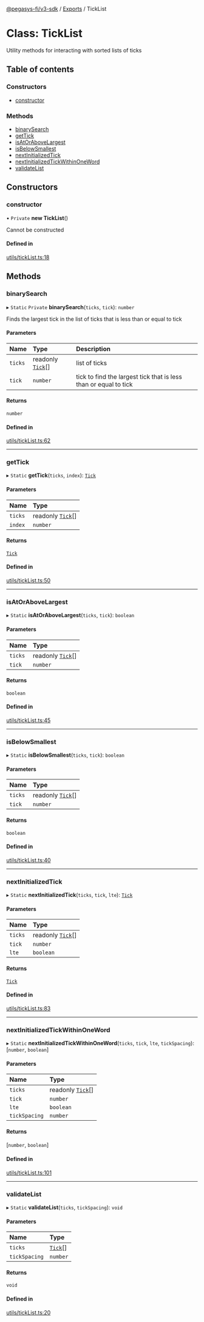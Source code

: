 [@pegasys-fi/v3-sdk](../README.md) / [Exports](../modules.md) / TickList

# Class: TickList

Utility methods for interacting with sorted lists of ticks

## Table of contents

### Constructors

- [constructor](TickList.md#constructor)

### Methods

- [binarySearch](TickList.md#binarysearch)
- [getTick](TickList.md#gettick)
- [isAtOrAboveLargest](TickList.md#isatorabovelargest)
- [isBelowSmallest](TickList.md#isbelowsmallest)
- [nextInitializedTick](TickList.md#nextinitializedtick)
- [nextInitializedTickWithinOneWord](TickList.md#nextinitializedtickwithinoneword)
- [validateList](TickList.md#validatelist)

## Constructors

### constructor

• `Private` **new TickList**()

Cannot be constructed

#### Defined in

[utils/tickList.ts:18](https://github.com/Pegasys-fi/v3-sdk/blob/08a7c05/src/utils/tickList.ts#L18)

## Methods

### binarySearch

▸ `Static` `Private` **binarySearch**(`ticks`, `tick`): `number`

Finds the largest tick in the list of ticks that is less than or equal to tick

#### Parameters

| Name | Type | Description |
| :------ | :------ | :------ |
| `ticks` | readonly [`Tick`](Tick.md)[] | list of ticks |
| `tick` | `number` | tick to find the largest tick that is less than or equal to tick |

#### Returns

`number`

#### Defined in

[utils/tickList.ts:62](https://github.com/Pegasys-fi/v3-sdk/blob/08a7c05/src/utils/tickList.ts#L62)

___

### getTick

▸ `Static` **getTick**(`ticks`, `index`): [`Tick`](Tick.md)

#### Parameters

| Name | Type |
| :------ | :------ |
| `ticks` | readonly [`Tick`](Tick.md)[] |
| `index` | `number` |

#### Returns

[`Tick`](Tick.md)

#### Defined in

[utils/tickList.ts:50](https://github.com/Pegasys-fi/v3-sdk/blob/08a7c05/src/utils/tickList.ts#L50)

___

### isAtOrAboveLargest

▸ `Static` **isAtOrAboveLargest**(`ticks`, `tick`): `boolean`

#### Parameters

| Name | Type |
| :------ | :------ |
| `ticks` | readonly [`Tick`](Tick.md)[] |
| `tick` | `number` |

#### Returns

`boolean`

#### Defined in

[utils/tickList.ts:45](https://github.com/Pegasys-fi/v3-sdk/blob/08a7c05/src/utils/tickList.ts#L45)

___

### isBelowSmallest

▸ `Static` **isBelowSmallest**(`ticks`, `tick`): `boolean`

#### Parameters

| Name | Type |
| :------ | :------ |
| `ticks` | readonly [`Tick`](Tick.md)[] |
| `tick` | `number` |

#### Returns

`boolean`

#### Defined in

[utils/tickList.ts:40](https://github.com/Pegasys-fi/v3-sdk/blob/08a7c05/src/utils/tickList.ts#L40)

___

### nextInitializedTick

▸ `Static` **nextInitializedTick**(`ticks`, `tick`, `lte`): [`Tick`](Tick.md)

#### Parameters

| Name | Type |
| :------ | :------ |
| `ticks` | readonly [`Tick`](Tick.md)[] |
| `tick` | `number` |
| `lte` | `boolean` |

#### Returns

[`Tick`](Tick.md)

#### Defined in

[utils/tickList.ts:83](https://github.com/Pegasys-fi/v3-sdk/blob/08a7c05/src/utils/tickList.ts#L83)

___

### nextInitializedTickWithinOneWord

▸ `Static` **nextInitializedTickWithinOneWord**(`ticks`, `tick`, `lte`, `tickSpacing`): [`number`, `boolean`]

#### Parameters

| Name | Type |
| :------ | :------ |
| `ticks` | readonly [`Tick`](Tick.md)[] |
| `tick` | `number` |
| `lte` | `boolean` |
| `tickSpacing` | `number` |

#### Returns

[`number`, `boolean`]

#### Defined in

[utils/tickList.ts:101](https://github.com/Pegasys-fi/v3-sdk/blob/08a7c05/src/utils/tickList.ts#L101)

___

### validateList

▸ `Static` **validateList**(`ticks`, `tickSpacing`): `void`

#### Parameters

| Name | Type |
| :------ | :------ |
| `ticks` | [`Tick`](Tick.md)[] |
| `tickSpacing` | `number` |

#### Returns

`void`

#### Defined in

[utils/tickList.ts:20](https://github.com/Pegasys-fi/v3-sdk/blob/08a7c05/src/utils/tickList.ts#L20)
